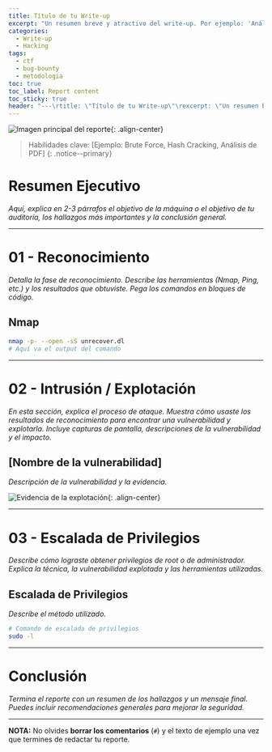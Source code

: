 ```yaml
---
title: Título de tu Write-up
excerpt: "Un resumen breve y atractivo del write-up. Por ejemplo: 'Análisis detallado de la máquina X, con enfoque en vulnerabilidades de Y.'"
categories:
  - Write-up
  - Hacking
tags:
  - ctf
  - bug-bounty
  - metodologia
toc: true
toc_label: Report content
toc_sticky: true
header: "---\rtitle: \"Título de tu Write-up\"\rexcerpt: \"Un resumen breve y atractivo del write-up. Por ejemplo: 'Análisis detallado de la máquina X, con enfoque en vulnerabilidades de Y.'\"\rcategories:\r  - Write-up\r  - Hacking\rtags:\r  - ctf\r  - bug-bounty\r  - metodologia\rtoc: true\rtoc_label: \"Contenido del Reporte\"\rtoc_sticky: true\rheader:\r  # Opcional: una imagen de banner para la cabecera\r  # overlay_image: /assets/images/headers/nombre-de-tu-imagen.jpg\r  # overlay_filter: 0.5\r  # og_image: /assets/images/headers/nombre-de-tu-imagen.jpg\r---\r\r![Imagen principal del reporte](assets/images/posts/nombre-del-archivo.png){: .align-center}\r\r> Habilidades clave: [Ejemplo: Brute Force, Hash Cracking, Análisis de PDF]\r> {: .notice--primary}\r\r# Resumen Ejecutivo\r\r*Aquí, explica en 2-3 párrafos el objetivo de la máquina o el objetivo de tu auditoría, los hallazgos más importantes y la conclusión general.*\r\r---\r\r# 01 - Reconocimiento\r\r*Detalla la fase de reconocimiento. Describe las herramientas (Nmap, Ping, etc.) y los resultados que obtuviste. Pega los comandos en bloques de código.*\r\r## Nmap\r~~~ bash\rnmap -p- --open -sS unrecover.dl\r# Aquí va el output del comando\r~~~\r\r---\r\r# 02 - Intrusión / Explotación\r\r*En esta sección, explica el proceso de ataque. Muestra cómo usaste los resultados de reconocimiento para encontrar una vulnerabilidad y explotarla. Incluye capturas de pantalla, descripciones de la vulnerabilidad y el impacto.*\r\r## [Nombre de la vulnerabilidad]\r*Descripción de la vulnerabilidad y la evidencia.*\r\r![Evidencia de la explotación](assets/images/posts/nombre-de-la-captura.png){: .align-center}\r\r---\r\r# 03 - Escalada de Privilegios\r\r*Describe cómo lograste obtener privilegios de root o de administrador. Explica la técnica, la vulnerabilidad explotada y las herramientas utilizadas.*\r\r## Escalada de Privilegios\r*Describe el método utilizado.*\r\r~~~ bash\r# Comando de escalada de privilegios\rsudo -l\r~~~\r\r---\r\r# Conclusión\r\r*Termina el reporte con un resumen de los hallazgos y un mensaje final. Puedes incluir recomendaciones generales para mejorar la seguridad.*\r\r---\r\r**NOTA:** No olvides **borrar los comentarios** (`#`) y el texto de ejemplo una vez que termines de redactar tu reporte."
---
```


![Imagen principal del reporte](assets/images/posts/nombre-del-archivo.png){: .align-center}

> Habilidades clave: [Ejemplo: Brute Force, Hash Cracking, Análisis de PDF]
> {: .notice--primary}

# Resumen Ejecutivo

*Aquí, explica en 2-3 párrafos el objetivo de la máquina o el objetivo de tu auditoría, los hallazgos más importantes y la conclusión general.*

---

# 01 - Reconocimiento

*Detalla la fase de reconocimiento. Describe las herramientas (Nmap, Ping, etc.) y los resultados que obtuviste. Pega los comandos en bloques de código.*

## Nmap
~~~ bash
nmap -p- --open -sS unrecover.dl
# Aquí va el output del comando
~~~

---

# 02 - Intrusión / Explotación

*En esta sección, explica el proceso de ataque. Muestra cómo usaste los resultados de reconocimiento para encontrar una vulnerabilidad y explotarla. Incluye capturas de pantalla, descripciones de la vulnerabilidad y el impacto.*

## [Nombre de la vulnerabilidad]
*Descripción de la vulnerabilidad y la evidencia.*

![Evidencia de la explotación](assets/images/posts/nombre-de-la-captura.png){: .align-center}

---

# 03 - Escalada de Privilegios

*Describe cómo lograste obtener privilegios de root o de administrador. Explica la técnica, la vulnerabilidad explotada y las herramientas utilizadas.*

## Escalada de Privilegios
*Describe el método utilizado.*

~~~ bash
# Comando de escalada de privilegios
sudo -l
~~~

---

# Conclusión

*Termina el reporte con un resumen de los hallazgos y un mensaje final. Puedes incluir recomendaciones generales para mejorar la seguridad.*

---

**NOTA:** No olvides **borrar los comentarios** (`#`) y el texto de ejemplo una vez que termines de redactar tu reporte.